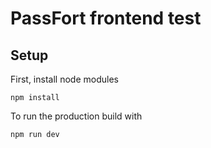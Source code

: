 # PassFort frontend test

## Setup
First, install node modules
```shell
npm install
```


To run the production build with
```shell
npm run dev
```